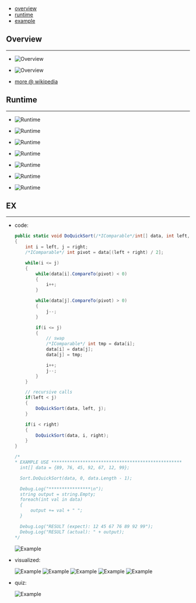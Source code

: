 * [overview](#overview)
* [runtime](#runtime)
* [example](#example)

## Overview <a name="overview"></a>

---

* ![Overview](./_asset/img/1.png)

* ![Overview](./_asset/img/2.png)

* [more @ wikipedia](https://en.wikipedia.org/wiki/Quicksort)

## Runtime <a name="runtime"></a>

---

* ![Runtime](./_asset/img/5.png)

* ![Runtime](./_asset/img/6.png)

* ![Runtime](./_asset/img/4.png)

* ![Runtime](./_asset/img/7.png)

* ![Runtime](./_asset/img/8.png)

* ![Runtime](./_asset/img/9.png)

* ![Runtime](./_asset/img/11.png)

## EX <a name="example"></a>

---

* code:

  ```c#
  public static void DoQuickSort(/*IComparable*/int[] data, int left, int right)
  {
      int i = left, j = right;
      /*IComparable*/ int pivot = data[(left + right) / 2];

      while(i <= j)
      {
          while(data[i].CompareTo(pivot) < 0)
          {
              i++;
          }

          while(data[j].CompareTo(pivot) > 0)
          {
              j--;
          }

          if(i <= j)
          {
              // swap
              /*IComparable*/ int tmp = data[i];
              data[i] = data[j];
              data[j] = tmp;

              i++;
              j--;
          }
      }

      // recursive calls
      if(left < j)
      {
          DoQuickSort(data, left, j);
      }

      if(i < right)
      {
          DoQuickSort(data, i, right);
      }
  }

  /*
  * EXAMPLE USE **************************************************
    int[] data = {89, 76, 45, 92, 67, 12, 99};

    Sort.DoQuickSort(data, 0, data.Length - 1);

    Debug.Log("****************\n");
    string output = string.Empty;
    foreach(int val in data)
    {
        output += val + " ";
    }

    Debug.Log("RESULT (expect): 12 45 67 76 89 92 99");
    Debug.Log("RESULT (actual): " + output);
  */
  ```

  ![Example](./_asset/img/3.png)

* visualized:

  ![Example](./_asset/img/12.png)
  ![Example](./_asset/img/13.png)
  ![Example](./_asset/img/14.png)
  ![Example](./_asset/img/15.png)
  ![Example](./_asset/img/16.png)

* quiz:

  ![Example](./_asset/img/10.png)